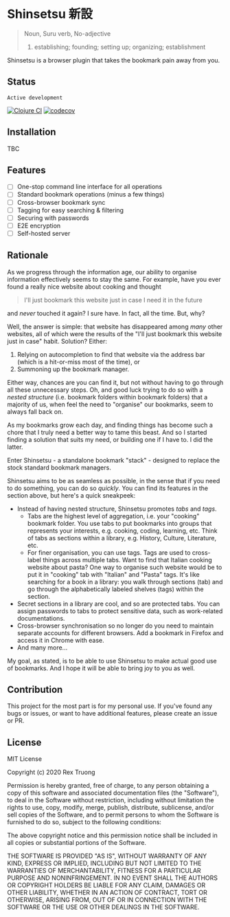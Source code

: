 # Shinsetsu 新設

> Noun, Suru verb, No-adjective
>
> 1. establishing; founding; setting up; organizing; establishment

Shinsetsu is a browser plugin that takes the bookmark pain away from you.

## Status
`Active development`

[![Clojure CI](https://github.com/aratare-jp/shinsetsu/actions/workflows/clojure.yml/badge.svg)](https://github.com/aratare-jp/shinsetsu/actions/workflows/clojure.yml)
[![codecov](https://codecov.io/gh/aratare-jp/shinsetsu/branch/main/graph/badge.svg?token=PAKAKHIBEI)](https://codecov.io/gh/aratare-jp/shinsetsu)

## Installation

TBC

## Features

- [ ] One-stop command line interface for all operations
- [ ] Standard bookmark operations (minus a few things)
- [ ] Cross-browser bookmark sync
- [ ] Tagging for easy searching & filtering
- [ ] Securing with passwords
- [ ] E2E encryption
- [ ] Self-hosted server

## Rationale

As we progress through the information age, our ability to organise information effectively seems to stay the same. For
example, have you ever found a really nice website about cooking and thought

> I'll just bookmark this website just in case I need it in the future

and _never_ touched it again? I sure have. In fact, all the time. But, why?

Well, the answer is simple: that website has disappeared among _many_ other websites, all of which were the results of
the "I'll just bookmark this website just in case" habit. Solution? Either:

1. Relying on autocompletion to find that website via the address bar (which is a hit-or-miss most of the time), or
2. Summoning up the bookmark manager. 

Either way, chances are you can find it, but not without having to go through all these 
unnecessary steps. Oh, and good luck trying to do so  with a _nested structure_ (i.e. bookmark folders within bookmark 
folders) that a majority of us, when feel the need to "organise" our bookmarks, seem to always fall back on.

As my bookmarks grow each day, and finding things has become such a chore that I truly need a better way to tame this
beast. And so I started finding a solution that suits my need, or building one if I have to. I did the latter.

Enter Shinsetsu - a standalone bookmark "stack" - designed to replace the stock standard bookmark managers.

Shinsetsu aims to be as seamless as possible, in the sense that if you need to do something, you can do so
_quickly_. You can find its features in the section above, but here's a quick sneakpeek:

- Instead of having nested structure, Shinsetsu promotes _tabs_ and _tags_.
    * Tabs are the highest level of aggregation, i.e. your "cooking" bookmark folder. You use tabs to put bookmarks
into groups that represents your interests, e.g. cooking, coding, learning, etc. Think of tabs as sections within a
library, e.g. History, Culture, Literature, etc.
    * For finer organisation, you can use tags. Tags are used to cross-label things across multiple tabs. Want to
find that Italian cooking website about pasta? One way to organise such website would be to put it in "cooking" tab
with "Italian" and "Pasta" tags. It's like searching for a book in a library: you walk through sections (tab) and go
through the alphabetically labeled shelves (tags) within the section.
- Secret sections in a library are cool, and so are protected tabs. You can assign passwords to tabs to protect
sensitive data, such as work-related documentations.
- Cross-browser synchronisation so no longer do you need to maintain separate accounts for different browsers. Add a
bookmark in Firefox and access it in Chrome with ease.
- And many more...

My goal, as stated, is to be able to use Shinsetsu to make actual good use of bookmarks. And I hope it will be able
to bring joy to you as well.

## Contribution

This project for the most part is for my personal use. If you've found any bugs or issues, or want to have
additional features, please create an issue or PR.

## License
MIT License

Copyright (c) 2020 Rex Truong

Permission is hereby granted, free of charge, to any person obtaining a copy
of this software and associated documentation files (the "Software"), to deal
in the Software without restriction, including without limitation the rights
to use, copy, modify, merge, publish, distribute, sublicense, and/or sell
copies of the Software, and to permit persons to whom the Software is
furnished to do so, subject to the following conditions:

The above copyright notice and this permission notice shall be included in all
copies or substantial portions of the Software.

THE SOFTWARE IS PROVIDED "AS IS", WITHOUT WARRANTY OF ANY KIND, EXPRESS OR
IMPLIED, INCLUDING BUT NOT LIMITED TO THE WARRANTIES OF MERCHANTABILITY,
FITNESS FOR A PARTICULAR PURPOSE AND NONINFRINGEMENT. IN NO EVENT SHALL THE
AUTHORS OR COPYRIGHT HOLDERS BE LIABLE FOR ANY CLAIM, DAMAGES OR OTHER
LIABILITY, WHETHER IN AN ACTION OF CONTRACT, TORT OR OTHERWISE, ARISING FROM,
OUT OF OR IN CONNECTION WITH THE SOFTWARE OR THE USE OR OTHER DEALINGS IN THE
SOFTWARE.
